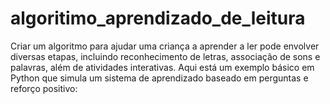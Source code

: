 # algoritimo_aprendizado_de_leitura
Criar um algoritmo para ajudar uma criança a aprender a ler pode envolver diversas etapas, incluindo reconhecimento de letras, associação de sons e palavras, além de atividades interativas. Aqui está um exemplo básico em Python que simula um sistema de aprendizado baseado em perguntas e reforço positivo:
